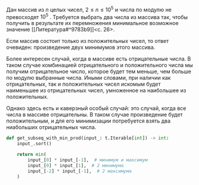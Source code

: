 Дан массив из $n$ целых чисел, $2 \leqslant n \leqslant 10^5$  и числа по модулю не превосходят $10^5$ . Требуется выбрать два числа из массива так, чтобы получить в результате их перемножения минимальное возможное значение [[Литература#^9783b9]]<c. 26>.

Если массив состоит только из положительных чисел, то ответ очевиден: произведение двух минимумов этого массива.

Более интересен случай, когда в массиве есть отрицательные числа. В таком случае комбинацией отрицательного и положительного числа мы получим отрицательное число, которое будет тем меньше, чем больше по модулю выбранные числа. Иными словами, при наличии как отрицательных, так и положительных чисел искомым будет наименьшее из отрицательных чисел, умноженное на наибольшее из положительных.

Однако здесь есть и каверзный особый случай: это случай, когда все числа в массиве отрицательны. В таком случае произведение будет положительным, и для его минимизации потребуется взять два ниабольших отрицательных числа.
```python
def get_subseq_with_min_prod(input_: t.Iterable[int]) -> int:
    input_.sort()

    return min(
        input_[0] * input_[-1],  # минимум и максимум
        input_[0] * input_[1],  # 2 минимума
        input_[-2] * input_[-1],  # 2 максимума
    )
```